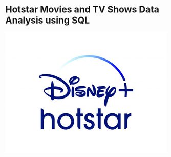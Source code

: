 # Hotstar Movies and TV Shows Data Analysis using SQL

![Hotstar_logo](https://github.com/Isha-Dhore09/hotstar_sql_project/blob/main/disney-hotstar3268.jpg)
